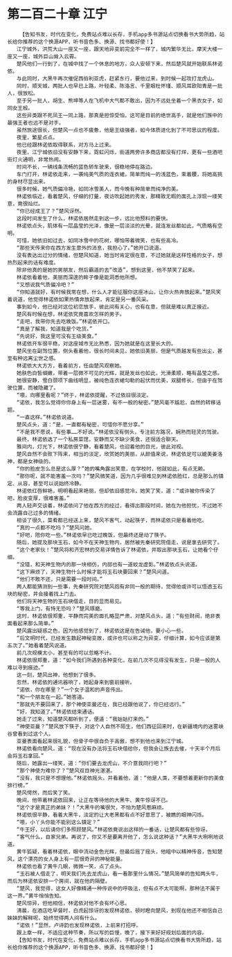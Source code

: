 # 第二百二十章 江宁
        【告知书友，时代在变化，免费站点难以长存，手机app多书源站点切换看书大势所趋，站长给你推荐的这个换源APP，听书音色多、换源、找书都好使！】
       江宁城外，洪荒大山一座又一座，跟天地异变前完全不一样了，城内繁华无比，摩天大楼一座又一座，城外巨山耸入云霄。
       楚风他们一行到了，在城中找了一个休息的地方，众人安顿下来，然后楚风就开始联系林诺依。
       与此同时，大黑牛再次催促西伯利亚虎，赶紧东行，要他过来，到时候一起攻打龙虎山。
       同时，顺天城，两批人也早已上路，叶轻柔、陈洛言、千里眼杜怀瑾、顺风耳欧阳青是一批人，很放松。
       至于另一批人，胡生、熊坤等人在飞机中大气都不敢出，因为不远处坐着一个黑衣女子，如同女王般。
       这些异类跟不死凤王一同上路，那真是担惊受怕，这可是目前的绝世高手，就是他们族中的最强王者也远不是对手。
       虽然旅途很长，但楚风一点也不疲惫，他是王级强者，如今体质进化到了不可思议的程度。
       夜里，繁星点点。
       他已经跟林诺依取得联系，对方马上过来。
       夜里，江宁城依旧没有安静下来，霓虹闪烁，街道两旁许多商店都没有打烊，更有一些酒吧街灯火通明，非常热闹。
       时间不长，一辆线条流畅的蓝色轿车驶来，很稳地停在路边。
       车门打开，林诺依走来，一袭纯美气质的连衣裙，简单而纯一的浅蓝色，束着腰，将她高挑的身材尽显出来。
       很多时候，她气质偏冷艳，如同冰雪美人，而今晚有种简单而纯净的美。
       林诺依临近，看着楚风，仔细的打量，夜访吹起她的秀发，那精致无暇的面孔上浮现一缕笑意，竟很灿烂。
       “你已经成王了？”楚风讶然。
       这段时间发生了什么，林诺依居然走到这一步，远比他预料的要快。
       林诺依点头，肌体有一层晶莹的光泽，像是一层淡淡的光晕，就连发丝都如此，气质略有空明。
       可惜，她依旧如过去，如同冰雪中的花树，哪怕带着微笑，也有些高冷。
       “那些天传来你在西方发生意外的消息，我担心了。”她开口说道。
       没有表达出过分的情绪，但楚风知道，她当时肯定很在意，不过她就是这样性格的女子，想热烈起来的话有难度。
       除非他真的是她的男朋友，然后霸道的去“改造”，想到这里，他不禁笑了起来。
       林诺依看着他，美丽而深邃的眸子像是能洞悉他所想。
       “又想说我气质偏冷吧？”
       “你知道就好，有时候我常在想，什么人才能征服你这座冰山，让你火热奔放起来。”楚风笑着说道，他觉得林诺依如果热情奔放起来，肯定是另一番风采。
       事到如今，他已经对这位初恋放手，彼此间有关心，也有在意，但就是难以真正接近。
       楚风有时候在想，林诺依究竟喜欢怎样的男子。
       “走吧，我带你先去吃晚饭。”林诺依开口。
       “真是了解我，知道我是个吃货。”
       “先说好，我这里可没有王级美食。”
       林诺依开车很平稳，对这座城市无比熟悉，因为她就是在这里长大的。
       楚风坐在副驾位置，侧头看着他，很长时间未见，她依旧美丽，但是气质越发有些出尘，甚至有种远离尘世之感。
       林诺依大大方方，看着前方，任由楚风观察她。
       她肤色白皙细嫩，带着一层微不可见的光辉，就是发丝也如此，光滑柔顺，略有晶莹之感。
       她很安静，雪白颈项下曲线明显，被纯色连衣裙勾勒的起伏而优美，双腿修长，但由于在驾驶位置，而被隐藏了。
       “喂，向哪里看呢？”终于，林诺依提醒，不过依旧很淡定。
       “诺依，我怎么觉得你你身上有一层迷雾，有不一般的秘密。”楚风毫不尴尬，自然的转移话题。
       “一直这样。”林诺依说道。
       楚风点头，道：“是，一直都有秘密，可惜你不愿分享。”
       “不是我不愿说，有些事……不好说。”林诺依没有侧头，专注前方路况，娴熟而轻灵的驾驶。
       最终，林诺依选了一个私房菜馆，安静而又不缺少美食，还很适合聊天。
       雅间内，灯光下，林诺依很宁静，看着楚风，也迎着他的目光，彼此对视。
       楚风自然不会败下阵来，相当的淡定，欣赏她的美丽，从颜值来说，林诺依足可以媲美姜洛神，都是女神级的。
       “你的脸皮怎么总是这么厚？”她的嘴角露出笑意，在学校时，他就如此，有点无赖。
       “那你呢，就不能害羞一次吗？”楚风微笑道，因为几乎很难见到林诺依脸红，总是那么的镇定、从容，甚至可以说始终冷静。
       林诺依红唇鲜艳，明明看起来艳丽，但却依旧感觉冷，她笑了笑，道：“或许被你传染了吧，脸皮变厚，很难害羞。”
       两人轻声交谈着，林诺依问了他在西方的经过，看得出那段时间，她在为他担忧，不过她不会流露自己过多的情绪。
       相谈了很久，菜肴都已经送上来，楚风不客气，动起筷子，而林诺依只是看着他吃。
       “真的一点都不吃吗？”楚风问她。
       “好吧，陪你吃一些。”林诺依早已吃过晚饭，但最终还是动了筷子。
       随后，她提及那块玉石，如今不在天神生物内，居然被先秦研究院借走，说是拿去研究了。
       “这个老家伙！”楚风将和齐宏林的交易详情告诉了林诺依，并取出那块玉石，让她看个仔细。
       “没错，和天神生物内的那一块相仿，内部也有一道蛟龙虚影。”林诺依点头说道。
       “这下麻烦了，天神生物什么时候才能将玉石块要回来？”楚风问道。
       “他们不敢不还，只是需要一段时间。”
       两人都能猜测到一些事，先秦研究院对楚风抱有非同一般的期待，觉得他或许可以悟透玉石块的秘密，并会接着找上门去。
       他们将天神生物的玉石块借走，目的显而易见。
       “等我上门，有恃无恐吗？”楚风琢磨。
       这时，林诺依很郑重，平静而完美的面孔略显严肃，对楚风点头，道：“有些财阀，绝非表面看起来那么简单。”
       楚风露出疑惑之色，因为他感觉到了，林诺依这是在告诫他，要小心一些。
       “后文明时代，已经发生数起神秘变故，或许也可以称之为异变，仔细计算，如今应该是第五次了。”她看着楚风说道。
       前几次规模太小，甚至有的可以忽略不计。
       林诺依很郑重，道：“如今我们所遇到各种变化，在前几次不见得没有发生，只是一般的人难以寻到痕迹。”
       这一刻，楚风出神，他想到了很多。
       忽然，林诺依的通讯器响了，她起身来到窗前接听。
       “诺依，你在哪里？”一个女子温和的声音传出。
       “和一个朋友在一起。”她答道。
       “那就先不要回来了，那个神使亚曼还在，我已经跟他说了，你已经远行。”
       “好，我知道了。”林诺依结束通话。
       她走了过来，知道楚风都听到了，便道：“我姑姑打来的。”
       “神使亚曼？”楚风放下筷子，对这个人自然不陌生，他们西征回来时，在新疆境内的迷雾峡谷曾看到过这个人。
       亚曼表面看起来很礼貌，但骨子中很自负于高傲，想不到他也来到江宁城。
       林诺依看向楚风，道：“现在没有办法将玉石块借给你，但我会让族去去催，十天半个月后会将玉石拿回。”
       随后，她露出一缕笑，道：“你们要去龙虎山，不介意我同行吧？”
       “那个神使为难你了？”楚风双目神光湛湛。
       “没有，我只是不想理他。”林诺依摇头，并看着他，道：“他是人类，不要想着更新你的美食排行榜。”
       楚风愕然，而后笑了笑。
       晚间，他带着林诺依回来，让正在等待他的大黑牛、黄牛惊讶不已。
       “这个才是真正的弟妹？！”大黑牛的嘴很欠，不怕为楚风惹麻烦。
       林诺依很平静，看着大黑牛，淡定的让大老黑都有点不好意思了，被瞧的眼神闪烁。
       “喂，小丫头你能不能别这么镇定？”
       “牛王好，以后请你们多照顾楚风。”林诺依竟说出这样的一番话，让楚风都有些惊讶。
       “客气什么，自家兄弟。再说了，你又不是要离开他了，怎么说这种话？”大黑牛大咧咧地说道。
       黄牛狐疑，看着林诺依，眼中流动金色光辉，但最后摇了摇头，他暗中以精神传音，告知楚风，这个漂亮的女人身上有一层很奇异的神秘能量。
       林诺依也看了黄牛几眼，微微一笑，点了点头。
       “玉石被人借走了，明天我们先去龙虎山，看一看那里什么情况。”楚风简单的告知两头牛，而后为林诺依安排一个房间，就在他的隔壁。
       “楚风，我觉得，这女人好像精通一种传说中的呼吸法，但有点不太可能啊，那种法不属于这一界。”黄牛悄悄告知。
       楚风惊异，但他相信，林诺依对他不会有坏心思。
       清晨，在酒店吃早餐时，白虎起惊讶的发现林诺依，顿时瞪向楚风，到现在他还不相信自己妹妹的解释呢，始终觉得两人间有什么。
       “诺依！”显然，卢诗韵也发现林诺依，上前来打招呼。
       跟上章一样，不适应这种节奏，所以写的巨慢，晚了，接下来好好规划后面的内容。
       【告知书友，时代在变化，免费站点难以长存，手机app多书源站点切换看书大势所趋，站长给你推荐的这个换源APP，听书音色多、换源、找书都好使！】